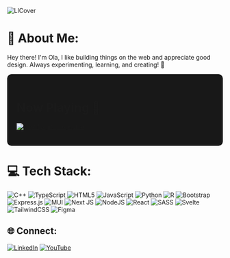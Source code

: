 ![LICover](https://github.com/user-attachments/assets/df9e7f88-67a7-4a66-9698-2c26068d601c)

# 💫 About Me:
Hey there! I'm Ola, I like building things on the web and appreciate good design. Always experimenting, learning, and creating! 🚀

<div style="border: 2px solid #121212; padding: 20px; background-color: #181818; border-radius: 10px;">

# Now Playing 🎵
[![spotify-github-profile](https://spotify-github-profile.kittinanx.com/api/view?uid=26tlot4owp5571azxtoqu7mj8&cover_image=true&theme=novatorem&show_offline=true&background_color=121212&interchange=false&bar_color=030f49&bar_color_cover=false)](https://open.spotify.com/user/26tlot4owp5571azxtoqu7mj8)
</div>

# 💻 Tech Stack:
![C++](https://img.shields.io/badge/c++-%2300599C.svg?style=plastic&logo=c%2B%2B&logoColor=white) ![TypeScript](https://img.shields.io/badge/typescript-%23007ACC.svg?style=plastic&logo=typescript&logoColor=white) ![HTML5](https://img.shields.io/badge/html5-%23E34F26.svg?style=plastic&logo=html5&logoColor=white) ![JavaScript](https://img.shields.io/badge/javascript-%23323330.svg?style=plastic&logo=javascript&logoColor=%23F7DF1E) ![Python](https://img.shields.io/badge/python-3670A0?style=plastic&logo=python&logoColor=ffdd54) ![R](https://img.shields.io/badge/r-%23276DC3.svg?style=plastic&logo=r&logoColor=white) ![Bootstrap](https://img.shields.io/badge/bootstrap-%238511FA.svg?style=plastic&logo=bootstrap&logoColor=white) ![Express.js](https://img.shields.io/badge/express.js-%23404d59.svg?style=plastic&logo=express&logoColor=%2361DAFB) ![MUI](https://img.shields.io/badge/MUI-%230081CB.svg?style=plastic&logo=mui&logoColor=white) ![Next JS](https://img.shields.io/badge/Next-black?style=plastic&logo=next.js&logoColor=white) ![NodeJS](https://img.shields.io/badge/node.js-6DA55F?style=plastic&logo=node.js&logoColor=white) ![React](https://img.shields.io/badge/react-%2320232a.svg?style=plastic&logo=react&logoColor=%2361DAFB) ![SASS](https://img.shields.io/badge/SASS-hotpink.svg?style=plastic&logo=SASS&logoColor=white) ![Svelte](https://img.shields.io/badge/svelte-%23f1413d.svg?style=plastic&logo=svelte&logoColor=white) ![TailwindCSS](https://img.shields.io/badge/tailwindcss-%2338B2AC.svg?style=plastic&logo=tailwind-css&logoColor=white) ![Figma](https://img.shields.io/badge/figma-%23F24E1E.svg?style=plastic&logo=figma&logoColor=white) 


## 🌐 Connect:
[![LinkedIn](https://img.shields.io/badge/LinkedIn-%230077B5.svg?logo=linkedin&logoColor=white)](https://www.linkedin.com/in/oyinkansola-olayinka/) [![YouTube](https://img.shields.io/badge/YouTube-%23FF0000.svg?logo=YouTube&logoColor=white)](https://www.youtube.com/@Olasores) 

